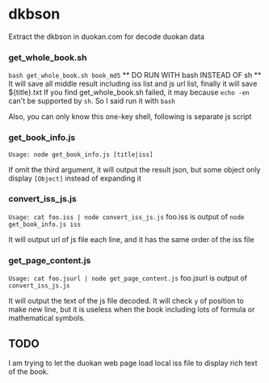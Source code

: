 # dkbson
Extract the dkbson in duokan.com for decode duokan data

### get_whole_book.sh
`bash get_whole_book.sh book_md5`
** DO RUN WITH bash INSTEAD OF sh **
It will save all middle result including iss list and js url list, finally it
will save ${title}.txt
If you find get_whole_book.sh failed, it may because `echo -en` can't be supported
by `sh`. So I said run it with `bash`

Also, you can only know this one-key shell, following is separate js script

### get_book_info.js
`Usage: node get_book_info.js [title|iss]`

If omit the third argument, it will output the result json, but some object
only display `[Object]` instead of expanding it

### convert_iss_js.js
`Usage: cat foo.iss | node convert_iss_js.js` foo.iss is output of
`node get_book_info.js iss`

It will output url of js file each line, and it has the same order of the iss file

### get_page_content.js
`Usage: cat foo.jsurl | node get_page_content.js` foo.jsurl is output of
`convert_iss_js.js`

It will output the text of the js file decoded. It will check `y` of position
to make new line, but it is useless when the book including lots of formula
or mathematical symbols.

## TODO
I am trying to let the duokan web page load local iss file to display rich text
of the book.


